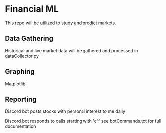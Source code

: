 # Financial ML

This repo will be utilized to study and predict markets.

## Data Gathering

Historical and live market data will be gathered and processed in
dataCollector.py

## Graphing

Matplotlib

## Reporting

Discord bot posts stocks with personal interest to me daily

Discord bot responds to calls starting with 'c^' see botCommands.txt for full documentation
